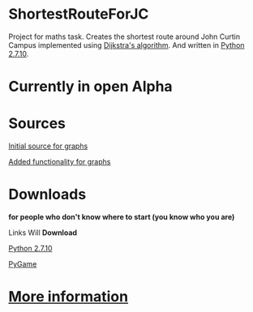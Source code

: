 # ShortestRouteForJC
Project for maths task. Creates the shortest route around John Curtin Campus implemented using [Dijkstra's algorithm](https://github.com/J-tt/ShortestRouteForJC/wiki/Dijkstra's-Algorithm). And written in [Python 2.7.10](https://github.com/J-tt/ShortestRouteForJC/wiki/Python-2.7).

# Currently in open Alpha


# Sources

[Initial source for graphs](https://www.python.org/doc/essays/graphs/ "Python Graphs")

[Added functionality for graphs](http://geekly-yours.blogspot.com.au/2014/03/dijkstra-algorithm-python-example-source-code-shortest-path.html "Article by geekly-yours on graphs")

# Downloads
**for people who don't know where to start (you know who you are)**

Links Will **Download**

[Python 2.7.10](https://www.python.org/ftp/python/2.7.10/python-2.7.10.msi)

[PyGame](http://pygame.org/ftp/pygame-1.9.1.win32-py2.7.msi)

# [More information](https://github.com/J-tt/ShortestRouteForJC/wiki)

